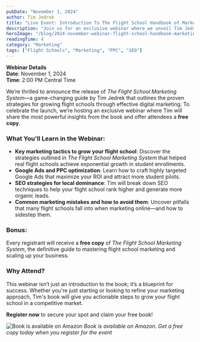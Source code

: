 ```yaml
---
pubDate: "November 1, 2024"
author: Tim Jedrek
title: "Live Event: Introduction To The Flight School Handbook of Marketing Knowledge For Growth And Enrollments"
description: "Join us for an exclusive webinar where we unveil Tim Jedrek’s latest book, *The Flight School Marketing System*. This is your opportunity to learn the strategies that have helped flight schools across the country double, triple, and even 10x their student enrollments. Every registrant will receive a free copy of the book! Don’t miss out—register now to grow your flight school and take your marketing to new heights."
heroImage: "/blog/2024-november-webinar-flight-school-handbook-marketing-knowledge.png"
readingTime: 4
category: "Marketing"
tags: ["Flight Schools", "Marketing", "PPC", "SEO"]
---
```


**Webinar Details**  
**Date**: November 1, 2024  
**Time**: 2:00 PM Central Time  

We’re thrilled to announce the release of *The Flight School Marketing System*—a game-changing guide by Tim Jedrek that outlines the proven strategies for growing flight schools through effective digital marketing. To celebrate the launch, we’re hosting an exclusive webinar where Tim will share the most powerful insights from the book and offer attendees a **free copy**.

### What You'll Learn in the Webinar:

- **Key marketing tactics to grow your flight school**: Discover the strategies outlined in *The Flight School Marketing System* that helped real flight schools achieve exponential growth in student enrollments.
- **Google Ads and PPC optimization**: Learn how to craft highly targeted Google Ads that maximize your ROI and attract more student pilots.
- **SEO strategies for local dominance**: Tim will break down SEO techniques to help your flight school rank higher and generate more organic leads.
- **Common marketing mistakes and how to avoid them**: Uncover pitfalls that many flight schools fall into when marketing online—and how to sidestep them.

### Bonus:
Every registrant will receive a **free copy** of *The Flight School Marketing System*, the definitive guide to mastering flight school marketing and scaling up your business. 

### Why Attend?
This webinar isn’t just an introduction to the book; it’s a blueprint for success. Whether you're just starting or looking to refine your marketing approach, Tim's book will give you actionable steps to grow your flight school in a competitive market.

**Register now** to secure your spot and claim your free book!

![Book is available on Amazon](/blog/amazon-screenshot-flight-school-handbook.png)
*Book is available on Amazon.  Get a free copy today when you register for the event*